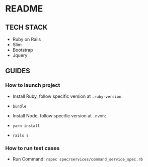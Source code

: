# README

TECH STACK
-------------------------
- Ruby on Rails
- Slim
- Bootstrap
- Jquery

GUIDES
-------------------------

### How to launch project
- Install Ruby, follow specific version at `.ruby-version`

- `bundle`

- Install Node, follow specific version at `.nvmrc`

- `yarn install`

- `rails s`

### How to run test cases

- Run Command: `rspec spec/services/command_service_spec.rb`
